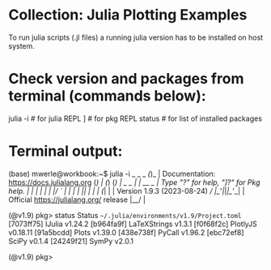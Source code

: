 # Collection: Julia Plotting Examples
To run julia scripts (.jl files) a running julia version has to be installed on host system. 

# Check version and packages from terminal (commands below):
julia -i 	# for julia REPL
] 		# for pkg REPL
status 		# for list of installed packages

# Terminal output:
(base) mwerle@workbook:~$ julia -i
               _
   _       _ _(_)_     |  Documentation: https://docs.julialang.org
  (_)     | (_) (_)    |
   _ _   _| |_  __ _   |  Type "?" for help, "]?" for Pkg help.
  | | | | | | |/ _` |  |
  | | |_| | | | (_| |  |  Version 1.9.3 (2023-08-24)
 _/ |\__'_|_|_|\__'_|  |  Official https://julialang.org/ release
|__/                   |

(@v1.9) pkg> status
Status `~/.julia/environments/v1.9/Project.toml`
  [7073ff75] IJulia v1.24.2
  [b964fa9f] LaTeXStrings v1.3.1
  [f0f68f2c] PlotlyJS v0.18.11
  [91a5bcdd] Plots v1.39.0
  [438e738f] PyCall v1.96.2
  [ebc72ef8] SciPy v0.1.4
  [24249f21] SymPy v2.0.1

(@v1.9) pkg> 

